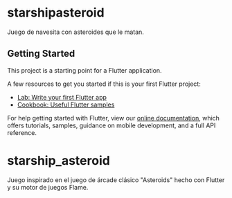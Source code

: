 # starshipasteroid

Juego de navesita con asteroides que le matan.

## Getting Started

This project is a starting point for a Flutter application.

A few resources to get you started if this is your first Flutter project:

- [Lab: Write your first Flutter app](https://flutter.dev/docs/get-started/codelab)
- [Cookbook: Useful Flutter samples](https://flutter.dev/docs/cookbook)

For help getting started with Flutter, view our
[online documentation](https://flutter.dev/docs), which offers tutorials,
samples, guidance on mobile development, and a full API reference.

# starship_asteroid

Juego inspirado en el juego de árcade clásico "Asteroids" hecho con Flutter y su motor de juegos Flame.
